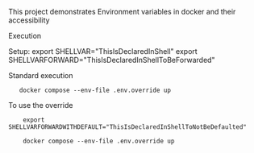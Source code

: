 This project demonstrates Environment variables in docker and their accessibility

Execution

Setup: 
        export SHELLVAR="ThisIsDeclaredInShell"
        export SHELLVARFORWARD="ThisIsDeclaredInShellToBeForwarded"


Standard execution

       docker compose --env-file .env.override up  


To use the override 

        export SHELLVARFORWARDWITHDEFAULT="ThisIsDeclaredInShellToNotBeDefaulted" 

        docker compose --env-file .env.override up 

